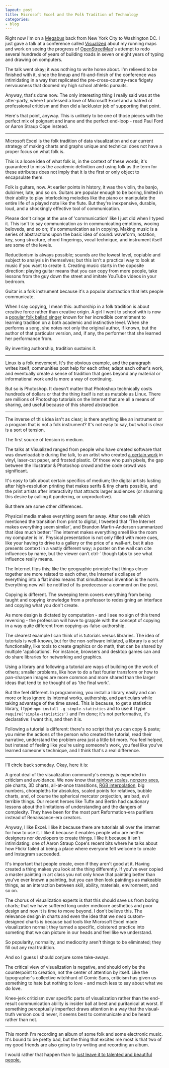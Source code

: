 ```yaml
---
layout: post
title: Microsoft Excel and the Folk Tradition of Technology
categories:
- blog
---
```


Right now I'm on a [Megabus](http://us.megabus.com/) back from New York City to Washington DC. I just
gave a talk at a conference called [Visualized](http://visualized.com/) about my running maps and work on
seeing the progress of [OpenStreetMap](http://www.openstreetmap.org/)'s attempt to redo several hundreds of
years of building roads in seven or eight years of typing and drawing on
computers.

The talk went okay; it was nothing to write home about. I'm relieved to be
finished with it, since the lineup and fit-and-finish of the conference was
intimidating in a way that replicated the pre-cross-country-race fidgety
nervousness that doomed my high school athletic pursuits.

Anyway, that's done now. The only interesting thing I really said was
at the after-party, where I professed a love of Microsoft Excel and a hatred
of professional criticism and then did a lackluster job of supporting that
point.

Here's that point, anyway. This is unlikely to be one of those pieces with the
perfect mix of poignant and inane and the perfect end-loop - read Paul Ford
or Aaron Straup Cope instead.

<hr />

Microsoft Excel is the folk tradition of data visualization and our current
strategy of making charts and graphs unique and technical does not have a proper
focus on what folk is.

This is a loose idea of what folk is, in the context of these words; it's
guaranteed to miss the academic definition and using folk as the term for these
attributes does not imply that it is the first or only object to encapsulate
them.

Folk is guitars, now. At earlier points in history, it was the violin, the
banjo, dulcimer, lute, and so on. Guitars are popular enough to be boring,
limited in their ability to play interlocking melodies like the piano or
manipulate the entire life of a played note like the flute. But they're
inexpensive, durable, loud, and a shockingly effective tool of communication.

Please don't cringe at the use of 'communication' like I just did when I typed
it. This isn't to say communication as-in communicating emotions, wooing
beloveds, and so on; it's communication as in copying. Making music is a series
of abstractions upon the basic idea of sound: waveform, notation, key, song
structure, chord fingerings, vocal technique, and instrument itself are some of
the levels.

Reductionism is always possible; sounds are the lowest level,
copiable and subject to analysis in themselves; but this isn't a practical
way to look at music if you want to create it. Creating music starts
in the opposite direction: playing guitar means that you can copy from more
people, take lessons from the guy down the street and imitate YouTube videos
in your bedroom.

Guitar is a folk instrument because it's a popular abstraction that lets people
communicate.

When I say copying, I mean this: authorship in a folk tradition is about
creative force rather than creative origin. A girl I went to school with
is now a [popular folk ballad singer](https://www.facebook.com/annaandelizabeth) known for her incredible commitment
to learning tradition on a both academic and instinctive level. When she
performs a song, she notes not only the original author, if known, but the
author of that particular version, and, if any, the performer that she
learned her performance from.

By inverting authorship, tradition sustains it.

<hr />

Linux is a folk movement. It's the obvious example, and the paragraph writes
itself; communities post help for each other, adapt each other's work, and
eventually create a sense of tradition that goes beyond any material or
informational work and is more a way of continuing.

But so is Photoshop. It doesn't matter that Photoshop technically costs
hundreds of dollars or that the thing itself is not as mutable as Linux.
There are millions of Photoshop tutorials on the Internet that are all
a means of sharing, and useful because of this shared abstraction.

<hr />

The inverse of this idea isn't as clear; is there anything like an instrument
or a program that is not a folk instrument? It's not easy to say, but what is
clear is a sort of tension.

The first source of tension is medium.

The talks at Visualized ranged from people who have created software that
was downloadable during the talk, to an artist who created [a certain work](http://theluxuryofprotest.com/) in
vinyl, laser-cut paper, and frosted plastic. Of those who push pixels, the gap
between the Illustrator & Photoshop crowd and the code crowd was significant.

It's easy to talk about certain specifics of medium; the digital artists
lusting after high-resolution printing that makes serifs & tiny charts possible,
and the print artists after interactivity that attracts larger audiences (or
shunning this desire by calling it pandering, or unproductive).

But there are some other differences.

Physical media makes everything seem far away. After one talk which mentioned
the transition from print to digital, I tweeted that 'The Internet makes
everything seem similar', and Brandon Martin-Anderson summarized that idea
much better: 'The internet makes everything smell like the room my computer is in'.
Physical presentation is not only filled with more cues, like your having
to drive to a gallery or the price of a wall-art, but it also presents context
in a vastly different way; a poster on the wall can cite influences by name,
but the viewer can't ctrl-` though tabs to see what influence really means.

The Internet flips this; like the geographic principle that things closer
together are more related to each other, the Internet's collapse of everything
into a flat index means that simultaneous invention is the norm. Everything
new will be notified of its predecessor a comment on the post.

Copying is different. The sweeping term covers everything from being taught and
copying knowledge from a professor to redesigning an interface and copying
what you don't create.

As more design is dictated by computation - and I see no sign of this trend
reversing - the profession will have to grapple with the concept of copying
in a way quite different from copying-as-false-authorship.

The clearest example I can think of is tutorials versus libraries. The idea
of tutorials is well-known, but for the non-software initiated, a library
is a set of functionality, like tools to create graphics or do math,
that can be shared by multiple 'applications'. For instance, browsers
and desktop games can and do share libraries for networking and graphics.

Using a library and following a tutorial are ways of building on the work of
others; smaller problems, like how to do a fast fourier transform or how to
pan-sharpen images are more common and more shared than the larger ideas that
tend to be thought of as 'the final work'.

But the feel different. In programming, you install a library easily and can
more or less ignore its internal works, authorship, and particulars while taking
advantage of the time saved. This is because, to get a statistics library,
I type `npm install -g simple-statistics` and to use it I type `require('simple-statistics')`
and I'm done; it's not performative, it's declarative: I want this, and then it is.

Following a tutorial is different: there's no script that you can copy & paste;
you mime the actions of the person who created the tutorial, read their
narrative, understand the problem area just a little bit more. You feel helped,
but instead of feeling like you're using someone's work, you feel like you've
learned someone's technique, and I think that's a real difference.

<hr />

I'll circle back someday. Okay, here it is:

A great deal of the visualization community's energy is expended in criticism
and avoidance. We now know that [rainbow scales](http://blog.visual.ly/rainbow-color-scales/), [nonzero axes](http://vis4.net/blog/posts/doing-the-line-charts-right/), pie charts,
3D charts, all-at-once transitions, [RGB interpolation](http://vis4.net/blog/posts/choropleth-maps/), big numbers,
choropleths for absolutes, scaled points for relatives, bubble charts,
and, of course the spherical mercator projection, are bad, evil terrible
things. Our recent heroes like Tufte and Bertin had cautionary lessons about
the limitations of understanding and the dangers of complexity. They have
been for the most part Reformation-era purifiers instead of Renaissance-era
creators.

Anyway, I like Excel. I like it because there are tutorials all over the
internet for how to use it. I like it because it enables people who are neither
designers nor developers to create things. I like it because it isn't
intimidating: one of Aaron Straup Cope's recent bits where he talks about
how Flickr failed at being a place where everyone felt welcome to create
and Instagram succeeded.

It's important that people create, even if they aren't good at it. Having
created a thing makes you look at the thing differently. If you've ever
copied a master painting in art class you not only know that painting better
than you've ever known a painting, but you can then look paintings as
makeable things, as an interaction between skill, ability, materials, environment,
and so on.

The chorus of visualization experts is that this should save us from boring
charts; that we have suffered long under mediocre aesthetics and poor design
and now it is time to move beyond. I don't believe this. The relevance
design in charts and even the idea that we _need_ custom-designed charts
is because bad tools like Microsoft Excel made visualization normal; they
turned a specific, cloistered practice into someting that we can picture
in our heads and feel like we understand.

So popularity, normality, and mediocrity aren't things to be eliminated;
they fill out any real tradition.

And so I guess I should conjure some take-aways.

The critical view of visualization is negative, and should only
be the counterpoint to creation, not the center of attention by itself. Like
the typographer's collective witchhunt of Comic Sans, criticism has given us
something to hate but nothing to love - and much less to say about what we do
love.

Knee-jerk criticism over specific parts of visualization rather than the
end-result communication ability is insider ball at best and puritanical
at worst. If something perceptually imperfect draws attention in a way that
the visual-truth version could never, it seems best to communicate and be heard
rather than not.

<hr />

This month I'm recording an album of some folk and some electronic music.
It's bound to be pretty bad, but the thing
that excites me most is that two of my good friends are also going to try
writing and recording an album.

I would rather that happen than to [just leave it to talented and beautiful people.](http://hmtpng.com/)
